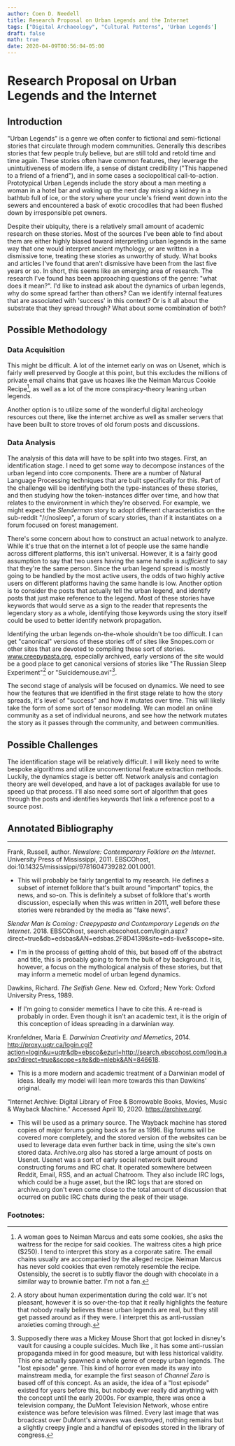 ```yaml
---
author: Coen D. Needell
title: Research Proposal on Urban Legends and the Internet
tags: ["Digital Archaeology", "Cultural Patterns", 'Urban Legends']
draft: false
math: true
date: 2020-04-09T00:56:04-05:00
---
```


# Research Proposal on Urban Legends and the Internet

## Introduction

"Urban Legends" is a genre we often confer to fictional and semi-fictional stories that circulate through modern communities. Generally this describes stories that few people truly believe, but are still told and retold time and time again. These stories often have common features, they leverage the unintuitiveness of modern life, a sense of distant credibility ("This happened to a friend of a friend"), and in some cases a sociopolitical call-to-action. Prototypical Urban Legends include the story about a man meeting a woman in a hotel bar and waking up the next day missing a kidney in a bathtub full of ice, or the story where your uncle's friend went down into the sewers and encountered a bask of exotic crocodiles that had been flushed down by irresponsible pet owners. 

Despite their ubiquity, there is a relatively small amount of academic research on these stories. Most of the sources I've been able to find about them are either highly biased toward interpreting urban legends in the same way that one would interpret ancient mythology, or are written in a dismissive tone, treating these stories as unworthy of study. What books and articles I've found that aren't dismissive have been from the last five years or so. In short, this seems like an emerging area of research. The research I've found has been approaching questions of the genre: "what does it mean?". I'd like to instead ask about the dynamics of urban legends, why do some spread farther than others? Can we identify internal features that are associated with 'success' in this context? Or is it all about the substrate that they spread through? What about some combination of both?

## Possible Methodology

### Data Acquisition

This might be difficult. A lot of the internet early on was on Usenet, which is fairly well preserved by Google at this point, but this excludes the millions of private email chains that gave us hoaxes like the Neiman Marcus Cookie Recipe[^1], as well as a lot of the more conspiracy-theory leaning urban legends.

Another option is to utilize some of the wonderful digital archeology resources out there, like the internet archive as well as smaller servers that have been built to store troves of old forum posts and discussions.

### Data Analysis

The analysis of this data will have to be split into two stages. First, an identification stage. I need to get some way to decompose instances of the urban legend into core components. There are a number of Natural Language Processing techniques that are built specifically for this. Part of the challenge will be identifying both the type-instances of these stories, and then studying how the token-instances differ over time, and how that relates to the environment in which they're observed. For example, we might expect the _Slenderman_ story to adopt different characteristics on the sub-reddit "/r/nosleep", a forum of scary stories, than if it instantiates on a forum focused on forest management.

There's some concern about how to construct an actual network to analyze. While it's true that on the internet a lot of people use the same handle across different platforms, this isn't universal. However, it is a fairly good assumption to say that two users having the same handle is _sufficient_ to say that they're the same person. Since the urban legend spread is mostly going to be handled by the most active users, the odds of two highly active users on different platforms having the same handle is low. Another option is to consider the posts that actually tell the urban legend, and identify posts that just make reference to the legend. Most of these stories have keywords that would serve as a sign to the reader that represents the legendary story as a whole, identifying those keywords using the story itself could be used to better identify network propagation.

Identifying the urban legends on-the-whole shouldn't be too difficult. I can get "canonical" versions of these stories off of sites like Snopes.com or other sites that are devoted to compiling these sort of stories. www.creepypasta.org, especially archived, early versions of the site would be a good place to get canonical versions of stories like "The Russian Sleep Experiment"[^2] or "Suicidemouse.avi"[^3].

The second stage of analysis will be focused on dynamics. We need to see how the features that we identified in the first stage relate to how the story spreads, it's level of "success" and how it mutates over time. This will likely take the form of some sort of tensor modeling. We can model an online community as a set of individual neurons, and see how the network mutates the story as it passes through the community, and between communities.

## Possible Challenges

The identification stage will be relatively difficult. I will likely need to write bespoke algorithms and utilize unconventional feature extraction methods. Luckily, the dynamics stage is better off. Network analysis and contagion theory are well developed, and have a lot of packages available for use to speed up that process. I'll also need some sort of algorithm that goes through the posts and identifies keywords that link a reference post to a source post.


## Annotated Bibliography
---
Frank, Russell, author. _Newslore: Contemporary Folklore on the Internet_. University Press of Mississippi, 2011. EBSCOhost, doi:10.14325/mississippi/9781604739282.001.0001.

- This will probably be fairly tangential to my research. He defines a subset of internet folklore that's built around "important" topics, the news, and so-on. This is definitely a subset of folklore that's worth discussion, especially when this was written in 2011, well before these stories were rebranded by the media as "fake news".

_Slender Man Is Coming : Creepypasta and Contemporary Legends on the Internet_. 2018. EBSCOhost, search.ebscohost.com/login.aspx?direct=true&db=edsbas&AN=edsbas.2F8D4139&site=eds-live&scope=site.

- I'm in the process of getting ahold of this, but based off of the abstract and title, this is probably going to form the bulk of by background. It is, however, a focus on the mythological analysis of these stories, but that may inform a memetic model of urban legend dynamics.
 
Dawkins, Richard. _The Selfish Gene_. New ed. Oxford ; New York: Oxford University Press, 1989.

- If I'm going to consider memetics I have to cite this. A re-read is probably in order. Even though it isn't an academic text, it is the origin of this conception of ideas spreading in a darwinian way.

Kronfeldner, Maria E. _Darwinian Creativity and Memetics_, 2014. http://proxy.uqtr.ca/login.cgi?action=login&u=uqtr&db=ebsco&ezurl=http://search.ebscohost.com/login.aspx?direct=true&scope=site&db=nlebk&AN=846618.

- This is a more modern and academic treatment of a Darwinian model of ideas. Ideally my model will lean more towards this than Dawkins' original.


“Internet Archive: Digital Library of Free & Borrowable Books, Movies, Music & Wayback Machine.” Accessed April 10, 2020. https://archive.org/.

- This will be used as a primary source. The Wayback machine has stored copies of major forums going back as far as 1996. Big forums will be covered more completely, and the stored version of the websites can be used to leverage data even further back in time, using the site's own stored data. Archive.org also has stored a large amount of posts on Usenet. Usenet was a sort of early social network built around constructing forums and IRC chat. It operated somewhere between Reddit, Email, RSS, and an actual Chatroom. They also include IRC logs, which could be a huge asset, but the IRC logs that are stored on archive.org don't even come close to the total amount of discussion that ocurred on public IRC chats during the peak of their usage.

### Footnotes:

[^1]: A woman goes to Neiman Marcus and eats some cookies, she asks the waitress for the recipe for said cookies. The waitress cites a high price ($250). I tend to interpret this story as a corporate satire. The email chains usually are accompanied by the alleged recipe. Neiman Marcus has never sold cookies that even remotely resemble the recipe. 
Ostensibly, the secret is to subtly flavor the dough with chocolate in a similar way to brownie batter. I'm not a fan. 

[^2]: A story about human experimentation during the cold war. It's not pleasant, however it is so over-the-top that it really highlights the feature that nobody really believes these urban legends are real, but they still get passed around as if they were. I interpret this as anti-russian anxieties coming through.

[^3]: Supposedly there was a Mickey Mouse Short that got locked in disney's vault for causing a couple suicides. Much like [^2], it has some anti-russian propaganda mixed in for good measure, but with less historical validity. This one actually spawned a whole genre of creepy urban legends. The "lost episode" genre. This kind of horror even made its way into mainstream media, for example the first season of _Channel Zero_ is based off of this concept. As an aside, the idea of a "lost episode" existed for years before this, but nobody ever really did anything with the concept until the early 2000s. For example, there was once a television company, the DuMont Television Network, whose entire existence was before television was filmed. Every last image that was broadcast over DuMont's airwaves was destroyed, nothing remains but a slightly creepy jingle and a handful of episodes stored in the library of congress.
